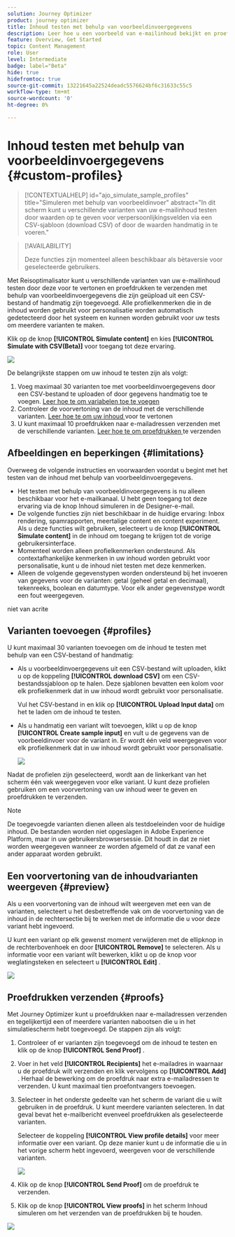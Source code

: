 ```yaml
---
solution: Journey Optimizer
product: journey optimizer
title: Inhoud testen met behulp van voorbeeldinvoergegevens
description: Leer hoe u een voorbeeld van e-mailinhoud bekijkt en proefdrukken verzendt met behulp van voorbeeldinvoer.
feature: Overview, Get Started
topic: Content Management
role: User
level: Intermediate
badge: label="Beta"
hide: true
hidefromtoc: true
source-git-commit: 13221645a22524deadc5576624bf6c31633c55c5
workflow-type: tm+mt
source-wordcount: '0'
ht-degree: 0%

---
```



# Inhoud testen met behulp van voorbeeldinvoergegevens {#custom-profiles}

>[!CONTEXTUALHELP]
>id="ajo_simulate_sample_profiles"
>title="Simuleren met behulp van voorbeeldinvoer"
>abstract="In dit scherm kunt u verschillende varianten van uw e-mailinhoud testen door waarden op te geven voor verpersoonlijkingsvelden via een CSV-sjabloon (download CSV) of door de waarden handmatig in te voeren."

>[!AVAILABILITY]
>
>Deze functies zijn momenteel alleen beschikbaar als bètaversie voor geselecteerde gebruikers.

Met Reisoptimalisator kunt u verschillende varianten van uw e-mailinhoud testen door deze voor te vertonen en proefdrukken te verzenden met behulp van voorbeeldinvoergegevens die zijn geüpload uit een CSV-bestand of handmatig zijn toegevoegd. Alle profielkenmerken die in de inhoud worden gebruikt voor personalisatie worden automatisch gedetecteerd door het systeem en kunnen worden gebruikt voor uw tests om meerdere varianten te maken.

Klik op de knop **[!UICONTROL Simulate content]** en kies **[!UICONTROL Simulate with CSV(Beta)]** voor toegang tot deze ervaring.

![](assets/simulate-sample.png)

De belangrijkste stappen om uw inhoud te testen zijn als volgt:

1. Voeg maximaal 30 varianten toe met voorbeeldinvoergegevens door een CSV-bestand te uploaden of door gegevens handmatig toe te voegen. [ Leer hoe te om variabelen toe te voegen ](#profiles)
1. Controleer de voorvertoning van de inhoud met de verschillende varianten. [ Leer hoe te om uw inhoud ](#preview) voor te vertonen
1. U kunt maximaal 10 proefdrukken naar e-mailadressen verzenden met de verschillende varianten. [ Leer hoe te om proefdrukken ](#proofs) te verzenden


## Afbeeldingen en beperkingen {#limitations}

Overweeg de volgende instructies en voorwaarden voordat u begint met het testen van de inhoud met behulp van voorbeeldinvoergegevens.

* Het testen met behulp van voorbeeldinvoergegevens is nu alleen beschikbaar voor het e-mailkanaal. U hebt geen toegang tot deze ervaring via de knop Inhoud simuleren in de Designer-e-mail.
* De volgende functies zijn niet beschikbaar in de huidige ervaring: Inbox rendering, spamrapporten, meertalige content en content experiment. Als u deze functies wilt gebruiken, selecteert u de knop **[!UICONTROL Simulate content]** in de inhoud om toegang te krijgen tot de vorige gebruikersinterface.
* Momenteel worden alleen profielkenmerken ondersteund. Als contextafhankelijke kenmerken in uw inhoud worden gebruikt voor personalisatie, kunt u de inhoud niet testen met deze kenmerken.
* Alleen de volgende gegevenstypen worden ondersteund bij het invoeren van gegevens voor de varianten: getal (geheel getal en decimaal), tekenreeks, boolean en datumtype. Voor elk ander gegevenstype wordt een fout weergegeven.


niet van acrite

## Varianten toevoegen {#profiles}

U kunt maximaal 30 varianten toevoegen om de inhoud te testen met behulp van een CSV-bestand of handmatig:

* Als u voorbeeldinvoergegevens uit een CSV-bestand wilt uploaden, klikt u op de koppeling **[!UICONTROL download CSV]** om een CSV-bestandssjabloon op te halen. Deze sjablonen bevatten een kolom voor elk profielkenmerk dat in uw inhoud wordt gebruikt voor personalisatie.

  Vul het CSV-bestand in en klik op **[!UICONTROL Upload Input data]** om het te laden om de inhoud te testen.

* Als u handmatig een variant wilt toevoegen, klikt u op de knop **[!UICONTROL Create sample input]** en vult u de gegevens van de voorbeeldinvoer voor de variant in. Er wordt één veld weergegeven voor elk profielkenmerk dat in uw inhoud wordt gebruikt voor personalisatie.

  ![](assets/simulate-custom-add.png)

Nadat de profielen zijn geselecteerd, wordt aan de linkerkant van het scherm één vak weergegeven voor elke variant. U kunt deze profielen gebruiken om een voorvertoning van uw inhoud weer te geven en proefdrukken te verzenden.

>[!NOTE]
>
>De toegevoegde varianten dienen alleen als testdoeleinden voor de huidige inhoud. De bestanden worden niet opgeslagen in Adobe Experience Platform, maar in uw gebruikersbrowsersessie. Dit houdt in dat ze niet worden weergegeven wanneer ze worden afgemeld of dat ze vanaf een ander apparaat worden gebruikt.

## Een voorvertoning van de inhoudvarianten weergeven {#preview}

Als u een voorvertoning van de inhoud wilt weergeven met een van de varianten, selecteert u het desbetreffende vak om de voorvertoning van de inhoud in de rechtersectie bij te werken met de informatie die u voor deze variant hebt ingevoerd.

U kunt een variant op elk gewenst moment verwijderen met de ellipknop in de rechterbovenhoek en door **[!UICONTROL Remove]** te selecteren. Als u informatie voor een variant wilt bewerken, klikt u op de knop voor weglatingsteken en selecteert u **[!UICONTROL Edit]** .

![](assets/simulate-custom-boxes.png)

## Proefdrukken verzenden {#proofs}

Met Journey Optimizer kunt u proefdrukken naar e-mailadressen verzenden en tegelijkertijd een of meerdere varianten nabootsen die u in het simulatiescherm hebt toegevoegd. De stappen zijn als volgt:

1. Controleer of er varianten zijn toegevoegd om de inhoud te testen en klik op de knop **[!UICONTROL Send Proof]** .

1. Voer in het veld **[!UICONTROL Recipients]** het e-mailadres in waarnaar u de proefdruk wilt verzenden en klik vervolgens op **[!UICONTROL Add]** . Herhaal de bewerking om de proefdruk naar extra e-mailadressen te verzenden. U kunt maximaal tien proefontvangers toevoegen.

1. Selecteer in het onderste gedeelte van het scherm de variant die u wilt gebruiken in de proefdruk. U kunt meerdere varianten selecteren. In dat geval bevat het e-mailbericht evenveel proefdrukken als geselecteerde varianten.

   Selecteer de koppeling **[!UICONTROL View profile details]** voor meer informatie over een variant. Op deze manier kunt u de informatie die u in het vorige scherm hebt ingevoerd, weergeven voor de verschillende varianten.

   ![](assets/simulate-custom-proofs.png)

1. Klik op de knop **[!UICONTROL Send Proof]** om de proefdruk te verzenden.

1. Klik op de knop **[!UICONTROL View proofs]** in het scherm Inhoud simuleren om het verzenden van de proefdrukken bij te houden.

![](assets/simulate-custom-sent-proofs.png)
